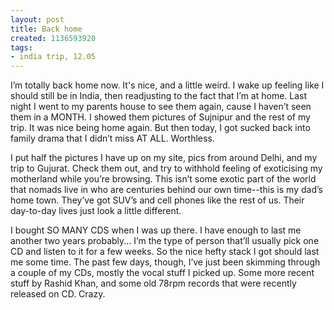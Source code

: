 ```yaml
---
layout: post
title: Back home
created: 1136593920
tags:
- india trip, 12.05
---
```

I’m totally back home now. It's nice, and a little weird. I wake up feeling like I should still be in India, then readjusting to the fact that I’m at home. Last night I went to my parents house to see them again, cause I haven’t seen them in a MONTH. I showed them pictures of Sujnipur and the rest of my trip. It was nice being home again. But then today, I got sucked back into family drama that I didn’t miss AT ALL. Worthless.

I put half the pictures I have up on my site, pics from around Delhi, and my trip to Gujurat. Check them out, and try to withhold feeling of exoticising my motherland while you’re browsing. This isn’t some exotic part of the world that nomads live in who are centuries behind our own time--this is my dad’s home town. They’ve got SUV’s and cell phones like the rest of us. Their day-to-day lives just look a little different.

I bought SO MANY CDS when I was up there. I have enough to last me another two years probably... I’m the type of person that’ll usually pick one CD and listen to it for a few weeks. So the nice hefty stack I got should last me some time. The past few days, though, I’ve just been skimming through a couple of my CDs, mostly the vocal stuff I picked up. Some more recent stuff by Rashid Khan, and some old 78rpm records that were recently released on CD. Crazy. 
